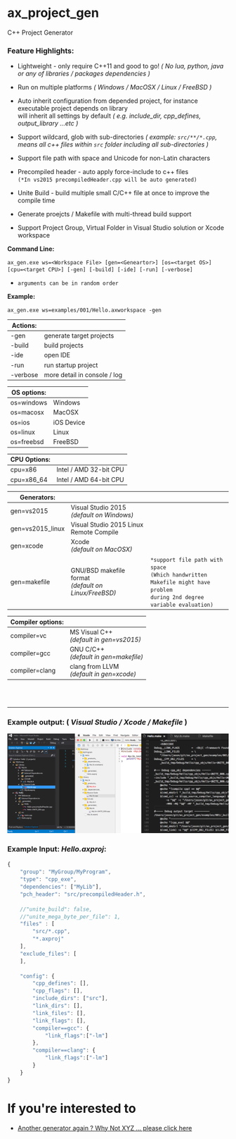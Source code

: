 # ax_project_gen
C++ Project Generator

### Feature Highlights:
* Lightweight - only require C++11 and good to go! *( No lua, python, java or any of libraries / packages dependencies )*

* Run on multiple platforms *( Windows / MacOSX / Linux / FreeBSD )*

* Auto inherit configuration from depended project, for instance executable project depends on library <br> will inherit all settings by default *( e.g. include_dir, cpp_defines, output_library ...etc )*

* Support wildcard, glob with sub-directories *( example: ```src/**/*.cpp```,  means all c++ files within `src` folder including all sub-directories )*

* Support file path with space and Unicode for non-Latin characters

* Precompiled header - auto apply force-include to c++ files<br>
`(*In vs2015 precompiledHeader.cpp will be auto generated)`

* Unite Build - build multiple small C/C++ file at once to improve the compile time

* Generate proejcts / Makefile with multi-thread build support

* Support Project Group, Virtual Folder in Visual Studio solution or Xcode workspace

**Command Line:**
```
ax_gen.exe ws=<Workspace File> [gen=<Geneartor>] [os=<target OS>] [cpu=<target CPU>] [-gen] [-build] [-ide] [-run] [-verbose] 
```
- `arguments can be in random order`

**Example:**
```
ax_gen.exe ws=examples/001/Hello.axworkspace -gen
```

|**Actions:**||
|-----------|------------------------------|
| -gen	    | generate target projects     |
| -build    | build projects               |
| -ide	    | open IDE                     |
| -run	    | run startup project          |
| -verbose  | more detail in console / log |

|**OS options:**||
|------------|------------|
| os=windows | Windows    |
| os=macosx  | MacOSX     |
| os=ios     | iOS Device |
| os=linux   | Linux      |
| os=freebsd | FreeBSD    |

|**CPU Options:**||
|------------|------------|
| cpu=x86    | Intel / AMD 32-bit CPU  |
| cpu=x86_64 | Intel / AMD 64-bit CPU  |

|**Generators:**|||
|------------------|-----------------------------------------|---|
| gen=vs2015       | Visual Studio 2015<br>*(default on Windows)*  ||
| gen=vs2015_linux | Visual Studio 2015 Linux Remote Compile ||
| gen=xcode        | Xcode<br>*(default on MacOSX)* ||
| gen=makefile     | GNU/BSD makefile format<br>*(default on Linux/FreeBSD)* | `*support file path with space` <br>`(Which handwritten Makefile might have problem`<br>`during 2nd degree variable evaluation)` |

|**Compiler options:**||
|----------------|-----------------|
| compiler=vc    | MS Visual C++<br>*(default in gen=vs2015)*   |
| compiler=gcc   | GNU C/C++<br>*(default in gen=makefile)*       |
| compiler=clang | clang from LLVM<br>*(default in gen=xcode)* |


<br>
<br>

--------

### Example output: ( *Visual Studio / Xcode / Makefile* )
![Visual Studio Solution](doc/ScreenShots/2017-04-03.png)

### Example Input: *Hello.axproj*:
```javascript
{
	"group": "MyGroup/MyProgram",
	"type": "cpp_exe",
	"dependencies": ["MyLib"],
	"pch_header": "src/precompiledHeader.h",

	//"unite_build": false,
	//"unite_mega_byte_per_file": 1,
	"files" : [
		"src/*.cpp",
		"*.axproj"
	],
	"exclude_files": [
	],		

	"config": {
		"cpp_defines": [],
		"cpp_flags": [],
		"include_dirs": ["src"],
		"link_dirs": [],
		"link_files": [],
		"link_flags": [],
		"compiler==gcc": {
			"link_flags":["-lm"]			
		},
		"compiler==clang": {
			"link_flags":["-lm"]			
		}
	}
}

```

# If you're interested to
* [Another generator again ? Why Not XYZ ... please click here](doc/Why_Not_XYZ.md)